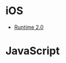 # iOS
- [Runtime 2.0](https://github.com/lixianfeng1992/note/blob/master/objc%202.0.md)
# JavaScript

